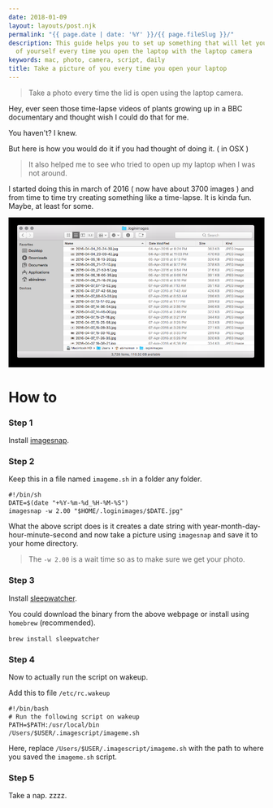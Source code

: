 ```yaml
---
date: 2018-01-09
layout: layouts/post.njk
permalink: "{{ page.date | date: '%Y' }}/{{ page.fileSlug }}/"
description: This guide helps you to set up something that will let you take a picture
  of yourself every time you open the laptop with the laptop camera
keywords: mac, photo, camera, script, daily
title: Take a picture of you every time you open your laptop
---
```


> Take a photo every time the lid is open using the laptop camera.

Hey, ever seen those time-lapse videos of plants growing up in a BBC documentary and thought wish I could do that for me.

You haven't? I knew.

But here is how you would do it if you had thought of doing it. ( in OSX )

> It also helped me to see who tried to open up my laptop when I was not around.

I started doing this in march of 2016 ( now have about 3700 images ) and from time to time try creating something like a time-lapse.
It is kinda fun. Maybe, at least for some.

![screenshot]( /img/loginimages-screenshot.png )


# How to

### Step 1

Install [imagesnap](https://github.com/rharder/imgnap).

### Step 2

Keep this in a file named `imageme.sh` in a folder any folder.

```shell
#!/bin/sh
DATE=$(date "+%Y-%m-%d_%H-%M-%S")
imagesnap -w 2.00 "$HOME/.loginimages/$DATE.jpg"
```

What the above script does is it creates a date string with year-month-day-hour-minute-second and now take a picture using `imagesnap` and save it to your home directory.

> The `-w 2.00` is a wait time so as to make sure we get your photo.

### Step 3

Install [sleepwatcher](http://www.bernhard-baehr.de/).

You could download the binary from the above webpage or install using `homebrew` (recommended).

`brew install sleepwatcher`

### Step 4

Now to actually run the script on wakeup.

Add this to file `/etc/rc.wakeup`

```shell
#!/bin/bash
# Run the following script on wakeup
PATH=$PATH:/usr/local/bin
/Users/$USER/.imagescript/imageme.sh
```

Here, replace `/Users/$USER/.imagescript/imageme.sh` with the path to where you saved the `imageme.sh` script.

### Step 5

Take a nap. zzzz.
